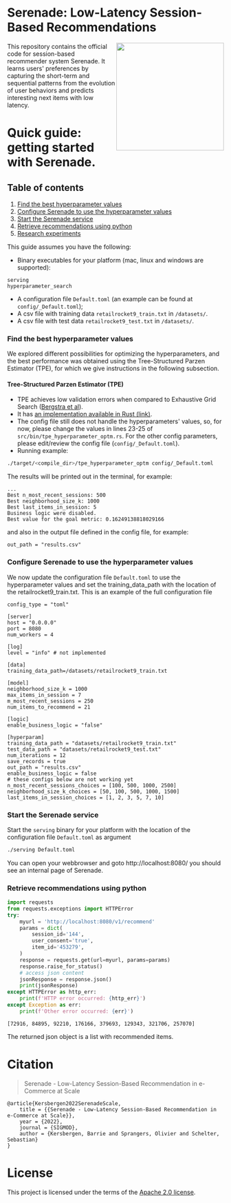 # Serenade: Low-Latency Session-Based Recommendations
<img src="https://icai.ai/wp-content/uploads/2020/01/AIRLabAmsterdam-10-6-gecomprimeerd-transparant.png" width="250" align="right">
This repository contains the official code for session-based recommender system Serenade.
It learns users' preferences by capturing the short-term and sequential patterns from the evolution of user
behaviors and predicts interesting next items with low latency.

# Quick guide: getting started with Serenade.

## Table of contents
1. [Find the best hyperparameter values](#find-hyperparams)
2. [Configure Serenade to use the hyperparameter values](#update-config)
3. [Start the Serenade service](#start-service)
4. [Retrieve recommendations using python](#retrieve-recommendations)
5. [Research experiments](#research-experiments)

This guide assumes you have the following:
- Binary executables for your platform (mac, linux and windows are supported):
```
serving
hyperparameter_search
```
- A configuration file `Default.toml` (an example can be found at `config/_Default.toml`);
- A csv file with training data `retailrocket9_train.txt` in `/datasets/`.
- A csv file with test data `retailrocket9_test.txt` in `/datasets/`.

### Find the best hyperparameter values <a name="find-hyperparams"></a>
We explored different possibilities for optimizing the hyperparameters, and the best performance was obtained using the Tree-Structured Parzen Estimator (TPE), for which we give instructions in the following subsection.

#### Tree-Structured Parzen Estimator (TPE)

* TPE achieves low validation errors when compared to Exhaustive Grid Search ([Bergstra et al](http://proceedings.mlr.press/v28/bergstra13.pdf)).
* It has [an implementation available in Rust (link)](https://docs.rs/tpe).
* The config file still does not handle the hyperparameters' values, so, for now, please change the values in lines 23-25 of `src/bin/tpe_hyperparameter_optm.rs`. For the other config parameters, please edit/review the config file (`config/_Default.toml`).
* Running example:
```bash
./target/<compile_dir>/tpe_hyperparameter_optm config/_Default.toml 
```

The results will be printed out in the terminal, for example:
```
...
Best n_most_recent_sessions: 500
Best neighborhood_size_k: 1000
Best last_items_in_session: 5
Business logic were disabled.
Best value for the goal metric: 0.16249138818029166
```
and also in the output file defined in the config file, for example:
```
out_path = "results.csv"
```

### Configure Serenade to use the hyperparameter values <a name="update-config"></a>
We now update the configuration file `Default.toml` to use the hyperparameter values and set the training_data_path with the location of the retailrocket9_train.txt.
This is an example of the full configuration file
```
config_type = "toml"

[server]
host = "0.0.0.0"
port = 8080
num_workers = 4

[log]
level = "info" # not implemented

[data]
training_data_path=/datasets/retailrocket9_train.txt

[model]
neighborhood_size_k = 1000
max_items_in_session = 7 
m_most_recent_sessions = 250
num_items_to_recommend = 21

[logic]
enable_business_logic = "false"

[hyperparam]
training_data_path = "datasets/retailrocket9_train.txt"
test_data_path = "datasets/retailrocket9_test.txt"
num_iterations = 12
save_records = true
out_path = "results.csv"
enable_business_logic = false
# these configs below are not working yet
n_most_recent_sessions_choices = [100, 500, 1000, 2500]
neighborhood_size_k_choices = [50, 100, 500, 1000, 1500]
last_items_in_session_choices = [1, 2, 3, 5, 7, 10]
```

### Start the Serenade service <a name="start-service"></a>
Start the `serving` binary for your platform with the location of the configuration file `Default.toml` as argument
```bash
./serving Default.toml
```

You can open your webbrowser and goto http://localhost:8080/ you should see an internal page of Serenade.


### Retrieve recommendations using python <a name="retrieve-recommendations"></a>

```python
import requests
from requests.exceptions import HTTPError
try:
    myurl = 'http://localhost:8080/v1/recommend'
    params = dict(
        session_id='144',
        user_consent='true',
        item_id='453279',
    )
    response = requests.get(url=myurl, params=params)
    response.raise_for_status()
    # access json content
    jsonResponse = response.json()
    print(jsonResponse)
except HTTPError as http_err:
    print(f'HTTP error occurred: {http_err}')
except Exception as err:
    print(f'Other error occurred: {err}')
```
```
[72916, 84895, 92210, 176166, 379693, 129343, 321706, 257070]
```
The returned json object is a list with recommended items.



# Citation
> Serenade - Low-Latency Session-Based Recommendation in e-Commerce at Scale

    @article{Kersbergen2022SerenadeScale,
        title = {{Serenade - Low-Latency Session-Based Recommendation in e-Commerce at Scale}},
        year = {2022},
        journal = {SIGMOD},
        author = {Kersbergen, Barrie and Sprangers, Olivier and Schelter, Sebastian}
    }


# License
This project is licensed under the terms of the [Apache 2.0 license](LICENSE).

